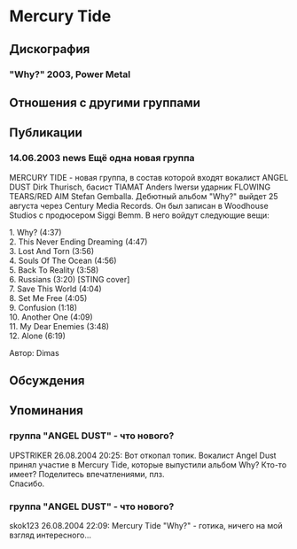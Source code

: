 # Mercury Tide



## Дискография

### "Why?" 2003, Power Metal




## Отношения с другими группами


## Публикации

### 14.06.2003 news Ещё одна новая группа

<p>MERCURY TIDE - новая группа, в состав которой входят вокалист ANGEL DUST Dirk Thurisch, басист TIAMAT Anders Iwersи ударник FLOWING TEARS/RED AIM Stefan Gemballa. Дебютный альбом "Why?" выйдет 25 августа через Century Media Records. Он был записан в Woodhouse Studios с продюсером Siggi Bemm. В него войдут следующие вещи:</p>
<p> 1. Why? (4:37) <BR> 2. This Never Ending Dreaming (4:47) <BR> 3. Lost And Torn (3:56)<BR> 4. Souls Of The Ocean (4:56) <BR> 5. Back To Reality (3:58) <BR> 6. Russians (3:20) [STING cover] <BR> 7. Save This World (4:04) <BR> 8. Set Me Free (4:05) <BR> 9. Confusion (1:18)<BR> 10. Another One (4:09) <BR> 11. My Dear Enemies (3:48) <BR> 12. Alone (6:19)</p>

Автор: Dimas


## Обсуждения


## Упоминания

### группа "ANGEL DUST" - что нового?

UPSTRIKER 26.08.2004 20:25:
Вот откопал топик. Вокалист Angel Dust принял участие в Mercury Tide, которые выпустили альбом Why? Кто-то имеет? Поделитесь впечатлениями, плз.<BR>Спасибо.

### группа "ANGEL DUST" - что нового?

skok123 26.08.2004 22:09:
Mercury Tide "Why?" - готика, ничего на мой взгляд интересного...

